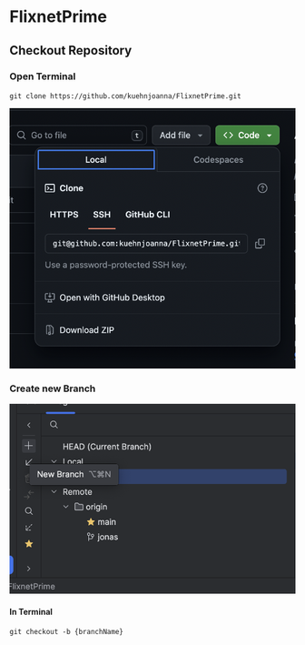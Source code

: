 # FlixnetPrime

## Checkout Repository

### Open Terminal

```git 
git clone https://github.com/kuehnjoanna/FlixnetPrime.git
```

![alt Screen 1](./docs/screen-1.png)

### Create new Branch
![alt Create Branch](./docs/screen-2.png)

#### In Terminal
```git
git checkout -b {branchName}
```